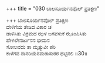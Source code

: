 +++
title = "030 ಬಾಲಸೂರ್ಯನವೊಲ್ ಪ್ರತಿಕ್ಷಣ"

+++
ಬಾಲಸೂರ್ಯನವೊಲ್ ಪ್ರತಿಕ್ಷಣ  
ದೇಳಿಗೆಯ ತೇಜದ ವಿಕಾರ ಚ  
ಡಾಳಿಸಿತು ವಿಕ್ರಮದ ಝಳ ಜಗವಳುಕೆ ಝೊಂಪಿಸಿತು  
ಹೇಳಲೇನರ್ಜುನನ ಭೀಮನ  
ಸೋಲವದು ತಾ ಮೃತ್ಯುವೀ ಪರಿ  
ಕಾಳೆಗವ ನಾನರಿಯೆನಮರಾಸುರರ ಥಟ್ಟಿನಲಿ    ॥30॥